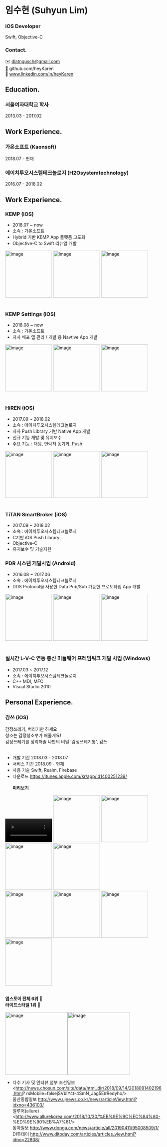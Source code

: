 #  임수현 (Suhyun Lim)
### iOS Developer 
Swift, Objective-C<br/>

### Contact.
 ✉️ dlatngusch@gmail.com<br/>
📍 github.com/heyKaren<br/>
🔗 www.linkedin.com/in/heyKaren<br/>

## Education.
### 서울여자대학교 학사<br/>
2013.03 - 2017.02<br/>

## Work Experience.
### 가온소프트 (Kaonsoft)<br/>
2018.07 - 현재<br/>

### 에이치투오시스템테크놀로지 (H2Osystemtechnology)<br/>
2016.07 - 2018.02<br/>

## Work Experience.
### KEMP (iOS)<br/>
- 2018.07 ~ now
- 소속 : 가온소프트
- Hybrid 기반 KEMP App 플랫폼 고도화
- Objective-C to Swift 리뉴얼 개발

<div>
<img width="150" alt="image" src="./KEMP/1.png">
<img width="150" alt="image" src="./KEMP/2.png">
<img width="150" alt="image" src="./KEMP/3.png">
</div><br/>

### KEMP Settings (iOS)<br/>
- 2018.08 ~ now
- 소속 : 가온소프트
- 자사 배포 앱 관리 / 개발 용 Navtive App 개발

<div>
<img width="150" alt="image" src="./KEMPSettings/1.png">
<img width="150" alt="image" src="./KEMPSettings/2.png">
<img width="150" alt="image" src="./KEMPSettings/3.png">
</div><br/>

### HiREN (iOS)<br/>
- 2017.09 ~ 2018.02
- 소속 : 에이치투오시스템테크놀로지
- 자사 Push Library  기반 Native App 개발
- 신규 기능 개발 및 유지보수
- 주요 기능 : 채팅, 연락처 동기화, Push

<div>
<img width="150" alt="image" src="./HiREN/img_HiREN_01.png">
<img width="150" alt="image" src="./HiREN/img_HiREN_02.png">
<img width="150" alt="image" src="./HiREN/img_HiREN_03.png">
</div><br/>

### TiTAN SmartBroker (iOS)<br/>
- 2017.09 ~ 2018.02
- 소속 : 에이치투오시스템테크놀로지
- C기반 iOS Push Library
- Objective-C
- 유지보수 및 기술지원

### PDR 시스템 개발사업 (Android)<br/>
- 2016.08 ~ 2017.06
- 소속 : 에이치투오시스템테크놀로지
- DDS Protocol을 사용한 Data Pub/Sub 가능한 프로토타입 App 개발

<div>
<img width="150" alt="image" src="./DDS/img_DDS_01.png">
<img width="150" alt="image" src="./DDS/img_DDS_02.png">
<img width="150" alt="image" src="./DDS/img_DDS_03.png">
</div><br/>

### 실시간 L-V-C 연동 통신 미들웨어 프레임워크 개발 사업 (Windows)<br/>
- 2017.03 ~ 2017.12
- 소속 : 에이치투오시스템테크놀로지
- C++ MDI, MFC
- Visual Studio 2010

## Personal Experience.
### 감쓰 (iOS)<br/>
감정쓰레기, 버리기만 하세요<br/>
청소는 감정청소부가 해줄게요!<br/>
감정쓰레기를 정리해줄 나만의 비밀 '감정쓰레기통', 감쓰<br/><br/>
- 개발 기간 2018.03 - 2018.07<br/>
- 서비스 기간 2018.09 - 현재<br/>
- 사용 기술 Swift, Realm, Firebase<br/>
- 다운로드 <https://itunes.apple.com/kr/app/id1400251239/><br/><br/>
**미리보기**<br/>
<div>
<video width="150" controls="controls" autoplay="autoplay">
<source src="./emotiontrash/preview_iphonex.mp4"/>
</video>
<img width="150" alt="image" src="./emotiontrash/iphonexsm_preview_02.png">
<img width="150" alt="image" src="./emotiontrash/iphonexsm_preview_03.png">
<img width="150" alt="image" src="./emotiontrash/iphonexsm_preview_04.png">
<img width="150" alt="image" src="./emotiontrash/iphonexsm_preview_05.png">
</div>
<div>
<img width="150" alt="image" src="./emotiontrash/iphonexsm_preview_06.png">
<img width="150" alt="image" src="./emotiontrash/iphonexsm_preview_07.png">
<img width="150" alt="image" src="./emotiontrash/iphonexsm_preview_08.png">
<img width="150" alt="image" src="./emotiontrash/iphonexsm_preview_09.png">
</div><br/>

**앱스토어 전체 6위** 🥳<br/>
**라이프스타일 1위**  🥳<br/>
<div>
<img width="200" alt="image" src="./emotiontrash/img_emotiontrash_01.png"><img width="200" alt="image" src="./emotiontrash/img_emotiontrash_00.png">
</div>

- 다수 기사 및 인터뷰 첨부
조선일보 <http://news.chosun.com/site/data/html_dir/2018/09/14/2018091402196.html? rsMobile=falsejSVblY4t-4SmN_Jag5E#Redyho/><br/>
울산종합일보 <http://www.ujnews.co.kr/news/articleView.html?idxno=436103/><br/>
얼루어(allure) <http://www.allurekorea.com/2018/10/30/%EB%9E%9C%EC%84%A0- %ED%9E%90%EB%A7%81/><br/>
동아일보 <http://www.donga.com/news/article/all/20190411/95008509/1/><br/>
DI투데이 <http://www.ditoday.com/articles/articles_view.html?idno=22808/><br/>

